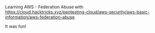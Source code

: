 Learning AWS - Federation Abuse with https://cloud.hacktricks.xyz/pentesting-cloud/aws-security/aws-basic-information/aws-federation-abuse

It was fun!
